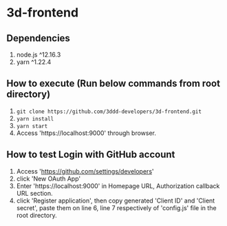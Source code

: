 # 3d-frontend

Dependencies
-------------
1. node.js ^12.16.3
2. yarn ^1.22.4

How to execute (Run below commands from root directory)
-------------
1. `git clone https://github.com/3ddd-developers/3d-frontend.git`
2. `yarn install`
3. `yarn start` 
4. Access 'https://localhost:9000' through browser.

How to test Login with GitHub account
-------------
1. Access 'https://github.com/settings/developers' 
2. click 'New OAuth App'
3. Enter 'https://localhost:9000' in Homepage URL, Authorization callback URL section. 
4. click 'Register application', then copy generated 'Client ID' and 'Client secret', paste them on line 6, line 7 respectively of 'config.js' file in the root directory. 